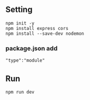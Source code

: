## Setting

```
npm init -y
npm install express cors
npm install --save-dev nodemon
```

### package.json add

```
"type":"module"
```

## Run

```
npm run dev
```

